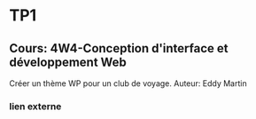 # TP1

## Cours: 4W4-Conception d'interface et développement Web

Créer un thème WP pour un club de voyage.
Auteur: Eddy Martin

### lien externe
